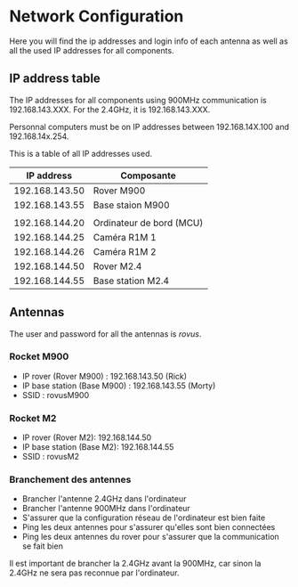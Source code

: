 # Network Configuration

Here you will find the ip addresses and login info of each antenna as well as all the used IP addresses for all components.

## IP address table

The IP addresses for all components using 900MHz communication is 192.168.143.XXX. For the 2.4GHz, it is 192.168.143.XXX.

Personnal computers must be on IP addresses between 192.168.14X.100 and  192.168.14x.254.

This is a table of all IP addresses used.

| IP address     | Composante               |
|----------------|--------------------------|
| 192.168.143.50 | Rover M900               |
| 192.168.143.55 | Base staion M900         |
|                |                          |
| 192.168.144.20 | Ordinateur de bord (MCU) |
| 192.168.144.25 | Caméra R1M 1             |
| 192.168.144.26 | Caméra R1M 2             |
| 192.168.144.50 | Rover M2.4               |
| 192.168.144.55 | Base station M2.4        |

## Antennas

The user and password for all the antennas is *rovus*.

### Rocket M900

* IP rover (Rover M900) : 192.168.143.50 (Rick)
* IP base station (Base M900) : 192.168.143.55 (Morty)
* SSID : rovusM900

### Rocket M2

* IP rover (Rover M2): 192.168.144.50
* IP base station (Base M2): 192.168.144.55
* SSID : rovusM2

### Branchement des antennes

* Brancher l'antenne 2.4GHz dans l'ordinateur
* Brancher l'antenne 900MHz dans l'ordinateur
* S'assurer que la configuration réseau de l'ordinateur est bien faite
* Ping les deux antennes pour s'assurer qu'elles sont bien connectées
* Ping les deux antennes du rover pour s'assurer que la communication se fait bien

Il est important de brancher la 2.4GHz avant la 900MHz, car sinon la 2.4GHz ne sera pas reconnue par l'ordinateur.